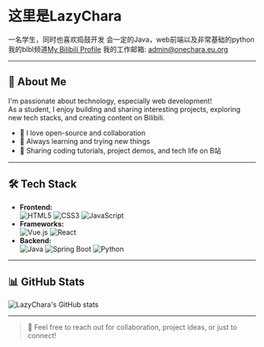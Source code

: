 # 这里是LazyChara

一名学生，同时也喜欢捣鼓开发
会一定的Java，web前端以及非常基础的python
我的blbl频道[My Bilibili Profile](https://space.bilibili.com/1994337933)
我的工作邮箱: admin@onechara.eu.org

---

## 🚀 About Me

I'm passionate about technology, especially web development!  
As a student, I enjoy building and sharing interesting projects, exploring new tech stacks, and creating content on Bilibili.

- 🔗 I love open-source and collaboration
- 🌟 Always learning and trying new things
- 📝 Sharing coding tutorials, project demos, and tech life on B站

---

## 🛠️ Tech Stack

- **Frontend:**  
  ![HTML5](https://img.shields.io/badge/HTML5-E34F26?logo=html5&logoColor=white) 
  ![CSS3](https://img.shields.io/badge/CSS3-1572B6?logo=css3&logoColor=white) 
  ![JavaScript](https://img.shields.io/badge/JavaScript-F7DF1E?logo=javascript&logoColor=black)
- **Frameworks:**  
  ![Vue.js](https://img.shields.io/badge/Vue.js-35495E?logo=vue.js&logoColor=4FC08D) 
  ![React](https://img.shields.io/badge/React-20232A?logo=react&logoColor=61DAFB)
- **Backend:**  
  ![Java](https://img.shields.io/badge/Java-007396?logo=java&logoColor=white)
  ![Spring Boot](https://img.shields.io/badge/Spring_Boot-6DB33F?logo=spring-boot&logoColor=white)
  ![Python](https://img.shields.io/badge/Python-3776AB?logo=python&logoColor=white)

---

## 📊 GitHub Stats

![LazyChara's GitHub stats](https://github-readme-stats.vercel.app/api?username=LazyChara&show_icons=true&theme=radical)

---

> 💬 Feel free to reach out for collaboration, project ideas, or just to connect!
